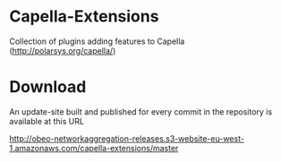 # Capella-Extensions
Collection of plugins adding features to Capella (http://polarsys.org/capella/)


# Download

An update-site built and published for every commit in the repository is available at this URL

http://obeo-networkaggregation-releases.s3-website-eu-west-1.amazonaws.com/capella-extensions/master
